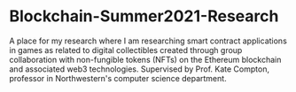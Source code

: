 # Blockchain-Summer2021-Research
A place for my research where I am researching smart contract applications in games as related to digital collectibles created through group collaboration with non-fungible tokens (NFTs) on the Ethereum blockchain and associated web3 technologies. Supervised by Prof. Kate Compton, professor in Northwestern's computer science department.
